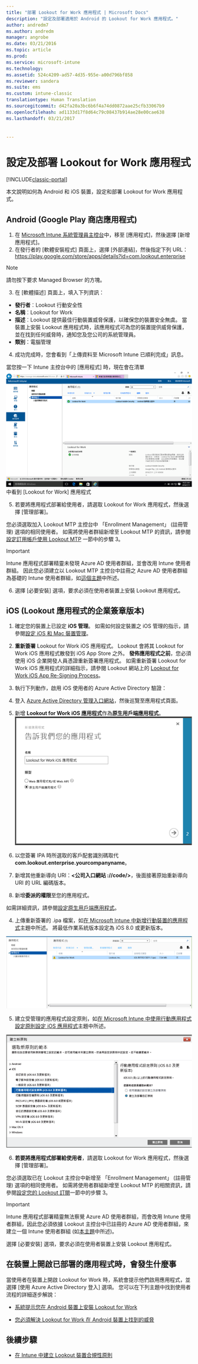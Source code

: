 ```yaml
---
title: "部署 Lookout for Work 應用程式 | Microsoft Docs"
description: "設定及部署適用於 Android 的 Lookout for Work 應用程式。"
author: andredm7
ms.author: andredm
manager: angrobe
ms.date: 03/21/2016
ms.topic: article
ms.prod: 
ms.service: microsoft-intune
ms.technology: 
ms.assetid: 524c4209-ad57-4d35-955e-a00d796bf858
ms.reviewer: sandera
ms.suite: ems
ms.custom: intune-classic
translationtype: Human Translation
ms.sourcegitcommit: d42fa20a3bc6b6f4a74dd0872aae25cfb33067b9
ms.openlocfilehash: ad1133d17f8d64c79c08437b914ae28e00cae638
ms.lasthandoff: 03/21/2017


---
```


# <a name="configure-and-deploy-lookout-for-work-app"></a>設定及部署 Lookout for Work 應用程式

[!INCLUDE[classic-portal](../includes/classic-portal.md)]

本文說明如何為 Android 和 iOS 裝置，設定和部署 Lookout for Work 應用程式。

## <a name="android-google-play-store-app"></a>Android (Google Play 商店應用程式)

1.    在 [Microsoft Intune 系統管理員主控台](https://manage.microsoft.com)中，移至 [應用程式]，然後選擇 [新增應用程式]。
2.    在發行者的 [軟體安裝程式] 頁面上，選擇 [外部連結]，然後指定下列 URL：https://play.google.com/store/apps/details?id=com.lookout.enterprise
  >[!NOTE]
  >請勿按下要求 Managed Browser 的方塊。

3.    在 [軟體描述] 頁面上，填入下列資訊：
  * **發行者**︰Lookout 行動安全性
  * **名稱**︰Lookout for Work
  * **描述**︰Lookout 提供最佳行動裝置威脅保護，以確保您的裝置安全無虞。 當裝置上安裝 Lookout 應用程式時，該應用程式可為您的裝置提供威脅保護，並在找到任何威脅時，通知您及您公司的系統管理員。
  * **類別**：電腦管理

4. 成功完成時，您會看到「上傳資料至 Microsoft Intune 已順利完成」訊息。

  當您按一下 Intune 主控台中的 [應用程式] 時，現在會在清單 ![在清單中顯示 Lookout for Work 應用程式之 Intune 管理主控台 [應用程式] 頁面的螢幕擷取畫面](../media/mtp/lookout-app-listed-intune-console.png)中看到 [Lookout for Work] 應用程式

5. 若要將應用程式部署給使用者，請選取 Lookout for Work 應用程式，然後選擇 [管理部署]。

  您必須選取加入 Lookout MTP 主控台中 「Enrollment Management」 (註冊管理) 選項的相同使用者。  如需將使用者群組新增至 Lookout MTP 的資訊，請參閱[設定訂用帳戶使用 Lookout MTP](configure-and-deploy-lookout-for-work-apps.md) 一節中的步驟 3。

  >[!IMPORTANT]
  > Intune 應用程式部署精靈未發現 Azure AD 使用者群組，並會改用 Intune 使用者群組。 因此您必須建立以 Lookout MTP 主控台中註冊之 Azure AD 使用者群組為基礎的 Intune 使用者群組，如[這個主題](plan-your-user-and-device-groups.md)中所述。

6. 選擇 [必要安裝] 選項，要求必須在使用者裝置上安裝 Lookout 應用程式。

## <a name="ios-enterprise-signed-version-of-lookout-app"></a>iOS (Lookout 應用程式的企業簽章版本)

1. 確定您的裝置上已設定 **iOS 管理**。 如需如何設定裝置之 iOS 管理的指示，請參閱[設定 iOS 和 Mac 裝置管理](set-up-ios-and-mac-management-with-microsoft-intune.md)。

2. **重新簽署** Lookout for Work iOS 應用程式。 Lookout 會將其 Lookout for Work iOS 應用程式散發到 iOS App Store 之外。 **發佈應用程式之前**，您必須使用 iOS 企業開發人員憑證重新簽署應用程式。 如需重新簽署 Lookout for Work iOS 應用程式的詳細指示，請參閱 Lookout 網站上的 [Lookout for Work iOS App Re-Signing Process](https://personal.support.lookout.com/hc/en-us/articles/114094038714)。

3. 執行下列動作，啟用 iOS 使用者的 Azure Active Directory 驗證：
  1.  登入 [Azure Active Directory 管理入口網站](https://manage.windowsazure.com)，然後巡覽至應用程式頁面。
  2.  新增 **Lookout for Work iOS 應用程式**作為**原生用戶端應用程式**。
  ![顯示 [原生用戶端應用程式] 選項的 [新增應用程式] 對話方塊螢幕擷取畫面](../media/mtp/aad-add-app.png)
  3. 以您簽署 IPA 時所選取的客戶配套識別碼取代 **com.lookout.enterprise.yourcompanyname**。
  4.  新增其他重新導向 URI：**&lt;公司入口網站 ://code/>**，後面接著原始重新導向 URI 的 URL 編碼版本。
  5.  新增**委派的權限**至您的應用程式。

  如需詳細資訊，請參閱[設定原生用戶端應用程式](https://azure.microsoft.com/en-us/documentation/articles/app-service-mobile-how-to-configure-active-directory-authentication/#optional-configure-a-native-client-application)。

4. 上傳重新簽署的 .ipa 檔案，如[在 Microsoft Intune 中新增行動裝置的應用程式](https://docs.microsoft.com/en-us/intune/deploy-use/add-apps-for-mobile-devices-in-microsoft-intune)主題中所述。 將最低作業系統版本設定為 iOS 8.0 或更新版本。

  ![顯示應用程式清單中 Lookout for Work 應用程式之 Intune 系統管理員主控台應用程式頁面的螢幕擷取畫面](../media/mtp/ios-app-uploaded-intune.png)

5. 建立受管理的應用程式設定原則，如[在 Microsoft Intune 中使用行動應用程式設定原則設定 iOS 應用程式](https://docs.microsoft.com/en-us/intune/deploy-use/configure-ios-apps-with-mobile-app-configuration-policies-in-microsoft-intune)主題中所述。

  ![反白顯示 iOS 8.0 或更新版應用程式設定原則之 [建立新原則精靈] 的螢幕擷取畫面](../media/mtp/ios-app-config.png)

6. **若要將應用程式部署給使用者**，請選取 Lookout for Work 應用程式，然後選擇 [管理部署]。

  您必須選取已在 Lookout 主控台中新增至 「Enrollment Management」 (註冊管理) 選項的相同使用者。  如需將使用者群組新增至 Lookout MTP 的相關資訊，請參閱[設定您的 Lookout 訂閱](https://docs.microsoft.com/sccm/protect/deploy-use/configure-and-deploy-lookout-for-work-apps)一節中的步驟 3。

  >[!IMPORTANT]
  > Intune 應用程式部署精靈無法察覺 Azure AD 使用者群組，而會改用 Intune 使用者群組，因此您必須依據 Lookout 主控台中已註冊的 Azure AD 使用者群組，來建立一個 Intune 使用者群組 (如[本主題](plan-your-user-and-device-groups.md)中所述)。

  選擇 [必要安裝] 選項，要求必須在使用者裝置上安裝 Lookout 應用程式。

## <a name="what-happens-when-the-deployed-app-is-opened-on-the-device"></a>在裝置上開啟已部署的應用程式時，會發生什麼事

當使用者在裝置上開啟 Lookout for Work 時，系統會提示他們啟用應用程式，並選擇 [使用 Azure Active Directory 登入] 選項。 您可以在下列主題中找到使用者流程的詳細逐步解說：

* [系統提示您在 Android 裝置上安裝 Lookout for Work](http://docs.microsoft.com/intune/enduser/you-are-prompted-to-install-lookout-for-work-android)

* [您必須解決 Lookout for Work 在 Android 裝置上找到的威脅](http://docs.microsoft.com/intune/enduser/you-need-to-resolve-a-threat-found-by-lookout-for-work-android)

## <a name="next-steps"></a>後續步驟
* [在 Intune 中建立 Lookout 裝置合規性原則](https://docs.microsoft.com/sccm/protect/deploy-use/enable-device-threat-protection-rule-compliance-policy)

